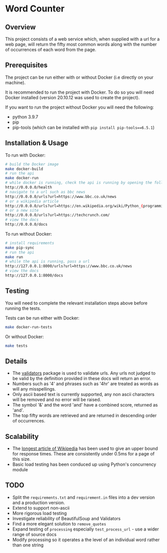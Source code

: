 
# Word Counter

## Overview

This project consists of a web service which, when supplied with a url for a web page, will return the fifty most common words along with the number of occurrences of each word from the page.

## Prerequisites

The project can be run either with or without Docker (i.e directly on your machine). 

It is recommended to run the project with Docker. To do so you will need Docker installed (version 20.10.12 was used to create the project).

If you want to run the project without Docker you will need the following:

- python 3.9.7
- pip
- pip-tools (which can be installed with `pip install pip-tools==6.5.1`)

## Installation & Usage

To run with Docker:

```sh
# build the Docker image
make docker-build
# run the api
make docker-run
# while docker is running, check the api is running by opening the following in a browser
http://0.0.0.0/health
# navigate to a url such as bbc news
http://0.0.0.0/urls?url=https://www.bbc.co.uk/news
# or a wikipedia article
http://0.0.0.0/urls?url=https://en.wikipedia.org/wiki/Python_(programming_language)
# or a new site
http://0.0.0.0/urls?url=https://techcrunch.com/
# view the docs
http://0.0.0.0/docs
```

To run without Docker:

```sh
# install requirements
make pip-sync
# run the api
make run
# while the api is running, pass a url
http://127.0.0.1:8000/urls?url=https://www.bbc.co.uk/news
# view the docs
http://127.0.0.1:8000/docs
```

## Testing

You will need to complete the relevant installation steps above before running the tests.

Tests can be run either with Docker:

```sh
make docker-run-tests
```

Or without Docker:

```sh
make tests
```

## Details

- The [validators](https://validators.readthedocs.io/en/latest/) package is used to validate urls. Any urls not judged to be valid by the definition provided in these docs will return an error.
- Numbers such as '4' and phrases such as '4hr' are treated as words as will any misspellings.
- Only ascii based text is currently supported, any non ascii characters will be removed and no error will be raised.
- The symbol '&' and the word 'and' have a combined score, returned as 'and'.
- The top fifty words are retrieved and are returned in descending order of occurrences.

## Scalability
- The [longest article of Wikipedia](https://en.wikipedia.org/wiki/Special:LongPages) has been used to give an upper bound for response times. These are consistently under 0.5ms for a page of this size.
- Basic load testing has been conduced up using Python's concurrency module


## TODO
- Split the `requirements.txt` and `requirement.in` files into a dev version and a production version.
- Extend to support non-ascii
- More rigorous load testing
- Investigate reliability of BeautifulSoup and Validators
- Find a more elegant solution to `remove_quotes`
- Expand testing of `processing` especially `test_process_url` - use a wider range of source docs
- Modify processing so it operates a the level of an individual word rather than one string